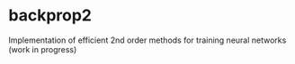 # backprop2
Implementation of efficient 2nd order methods for training neural networks (work in progress)
